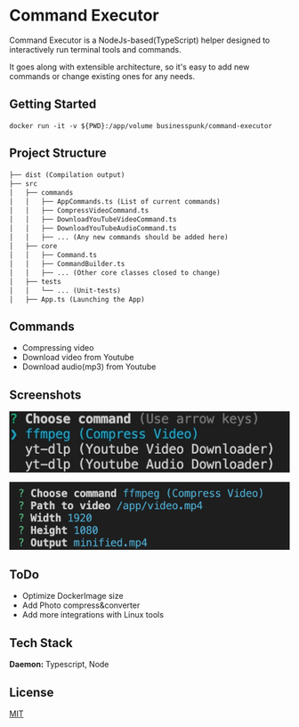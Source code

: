 
# Command Executor

Command Executor is a NodeJs-based(TypeScript) helper designed to interactively run terminal tools and commands.

It goes along with extensible architecture, so it's easy to add new commands or change existing ones for any needs.
## Getting Started

```
docker run -it -v ${PWD}:/app/volume businesspunk/command-executor
```

## Project Structure

```
├── dist (Compilation output)
├── src
│   ├── commands
│   │   ├── AppCommands.ts (List of current commands)
│   │   ├── CompressVideoCommand.ts
│   │   ├── DownloadYouTubeVideoCommand.ts
│   │   ├── DownloadYouTubeAudioCommand.ts
│   │   ├── ... (Any new commands should be added here)
│   ├── core
│   │   ├── Command.ts
│   │   ├── CommandBuilder.ts
│   │   ├── ... (Other core classes closed to change)
│   ├── tests 
│   │   └── ... (Unit-tests)
│   ├── App.ts (Launching the App)
```
## Commands

- Compressing video
- Download video from Youtube
- Download audio(mp3) from Youtube


## Screenshots

![commands screenshot](https://github.com/Businesspunk/command-executor/blob/main/github/commands.jpg)

![ffmpeg screenshot](https://github.com/Businesspunk/command-executor/blob/main/github/ffmpeg.png)


## ToDo

- Optimize DockerImage size
- Add Photo compress&converter
- Add more integrations with Linux tools


## Tech Stack

**Daemon:** Typescript, Node


## License

[MIT](https://choosealicense.com/licenses/mit/)

